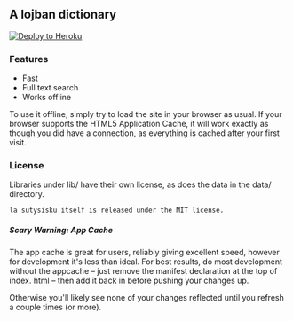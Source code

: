 ## A lojban dictionary

[![Deploy to Heroku](https://www.herokucdn.com/deploy/button.png)](https://heroku.com/deploy)

### Features
* Fast
* Full text search
* Works offline

To use it offline, simply try to load the site in your browser as usual. If your browser supports the HTML5 Application Cache, it will work exactly as though you did have a connection, as everything is cached after your first visit.

### License

Libraries under lib/ have their own license, as does the data in the data/ directory.

	la sutysisku itself is released under the MIT license.

##### Scary Warning: App Cache

The app cache is great for users, reliably giving excellent speed, however
for development it's less than ideal. For best results, do most development
without the appcache – just remove the manifest declaration at the top of index.
html – then add it back in before pushing your changes up.

Otherwise you'll likely see none of your changes reflected until you refresh
a couple times (or more).

